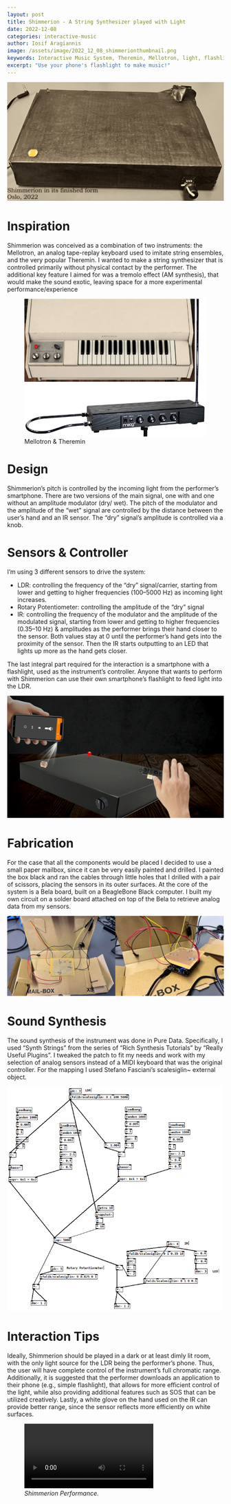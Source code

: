 ```yaml
---
layout: post
title: Shimmerion - A String Synthesizer played with Light
date: 2022-12-08
categories: interactive-music
author: Iosif Aragiannis
image: /assets/image/2022_12_08_shimmerionthumbnail.png
keywords: Interactive Music System, Theremin, Mellotron, light, flashlight, smartphone
excerpt: "Use your phone's flashlight to make music!"
---
```

![Photo of Shimmerion](/assets/image/2022_12_08_shimmerion1.png "Shimmerion in its finished form")

# Inspiration
Shimmerion was conceived as a combination of two instruments: the Mellotron, an analog tape-replay keyboard used to imitate string ensembles, and the very popular Theremin. I wanted to make a string synthesizer that is controlled primarily without physical contact by the performer. The additional key feature I aimed for was a tremolo effect (AM synthesis), that would make the sound exotic, leaving space for a more experimental performance/experience

<figure style="float: none">
   <img src="/assets/image/2022_12_08_mellotron&theremin.jpg" alt="Alternate Text" title="Image Title" width="auto" />
   <figcaption>Mellotron & Theremin</figcaption>
</figure>

# Design
Shimmerion’s pitch is controlled by the incoming light from the performer’s smartphone. There are two versions of the main signal, one with and one without an amplitude modulator (dry/ wet). The pitch of the modulator and the amplitude of the “wet” signal are controlled by the distance between the user’s hand and an IR sensor. The “dry” signal’s amplitude is controlled via a knob.

# Sensors & Controller
I’m using 3 different sensors to drive the system:
- LDR: controlling the frequency of the “dry” signal/carrier, starting from lower and getting to higher frequencies (100–5000 Hz) as incoming light increases.
-	Rotary Potentiometer: controlling the amplitude of the “dry” signal
-	IR: controlling the frequency of the modulator and the amplitude of the modulated signal, starting from lower and getting to higher frequencies (0.35–10 Hz) & amplitudes as the performer brings their hand closer to the sensor. Both values stay at 0 until the performer’s hand gets into the proximity of the sensor. Then the IR starts outputting to an LED that lights up more as the hand gets closer.

The last integral part required for the interaction is a smartphone with a flashlight, used as the instrument’s controller. Anyone that wants to perform with Shimmerion can use their own smartphone’s flashlight to feed light into the LDR.

![Photo of an interaction with Shimmerion](/assets/image/2022_12_08_shimmerioninteraction.png "Interaction with Shimmerion")

# Fabrication
For the case that all the components would be placed I decided to use a small paper mailbox, since it can be very easily painted and drilled. I painted the box black and ran the cables through little holes that I drilled with a pair of scissors, placing the sensors in its outer surfaces. At the core of the system is a Bela board, built on a BeagleBone Black computer. I built my own circuit on a solder board attached on top of the Bela to retrieve analog data from my sensors.

![Photo of the interior view of Shimmerion](/assets/image/2022_12_08_shimmerion2.png "Interior view of Shimmerion")

# Sound Synthesis
The sound synthesis of the instrument was done in Pure Data. Specifically, I used “Synth Strings” from the series of “Rich Synthesis Tutorials” by “Really Useful Plugins”. I tweaked the patch to fit my needs and work with my selection of analog sensors instead of a MIDI keyboard that was the original controller. For the mapping I used Stefano Fasciani’s scalesiglin~ external object.

![Photo of Shimmerion's patch](/assets/image/2022_12_08_shimmerionpatch.png "Shimmerion's patch")

# Interaction Tips
Ideally, Shimmerion should be played in a dark or at least dimly lit room, with the only light source for the LDR being the performer’s phone. Thus, the user will have complete control of the instrument’s full chromatic range. Additionally, it is suggested that the performer downloads an application to their phone (e.g., simple flashlight), that allows for more efficient control of the light, while also providing additional features such as SOS that can be utilized creatively. Lastly, a white glove on the hand used on the IR can provide better range, since the sensor reflects more efficiently on white surfaces.

<figure style="float: none">
  <video width="auto" controls>
    <source src="https://www.uio.no/english/studies/programmes/mct-master/blog/assets/video/2022_12_09_iosifaragiannis_shimmerion_performance.mp4?vrtx=video-embed" type='video/mp4'>
  </video>
  <figcaption><i>Shimmerion Performance.</i></figcaption>
</figure>
